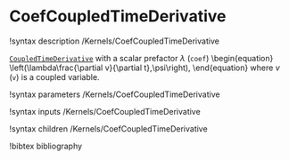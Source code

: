 # CoefCoupledTimeDerivative

!syntax description /Kernels/CoefCoupledTimeDerivative

[`CoupledTimeDerivative`](/CoupledTimeDerivative.md) with a scalar prefactor $\lambda$ (`coef`)
\begin{equation}
\left(\lambda\frac{\partial v}{\partial t},\psi\right),
\end{equation}
where $v$ (`v`) is a coupled variable.

!syntax parameters /Kernels/CoefCoupledTimeDerivative

!syntax inputs /Kernels/CoefCoupledTimeDerivative

!syntax children /Kernels/CoefCoupledTimeDerivative

!bibtex bibliography
